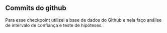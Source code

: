 ## Commits do github

Para esse checkpoint utilizei a base de dados do Github e nela faço análise de intervalo de confiança e teste de hipóteses.
